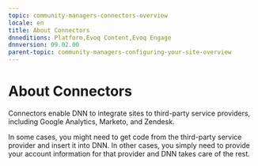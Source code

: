 ```yaml
---
topic: community-managers-connectors-overview
locale: en
title: About Connectors
dnneditions: Platform,Evoq Content,Evoq Engage
dnnversion: 09.02.00
parent-topic: community-managers-configuring-your-site-overview
---
```


# About Connectors

Connectors enable DNN to integrate sites to third-party service providers, including Google Analytics, Marketo, and Zendesk.

In some cases, you might need to get code from the third-party service provider and insert it into DNN. In other cases, you simply need to provide your account information for that provider and DNN takes care of the rest.